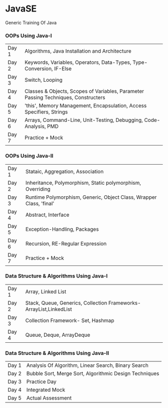# JavaSE
Generic Training Of Java

### OOPs Using Java-I
|      |                   |
|------|-------------------|
|Day 1| Algorithms, Java Installation and Architecture|
|Day 2| Keywords, Variables, Operators, Data-Types, Type-Conversion, IF-Else|
|Day 3| Switch, Looping|
|Day 4| Classes & Objects, Scopes of Variables, Parameter Passing Techniques, Constructers|
|Day 5| 'this', Memory Management, Encapsulation, Access Specifiers, Strings|
|Day 6| Arrays, Command-Line, Unit-Testing, Debugging, Code-Analysis, PMD|
|Day 7| Practice + Mock|

### OOPs Using Java-II
|      |                       |
|------|-----------------------|
|Day 1| Stataic, Aggregation, Association|
|Day 2| Inheritance, Polymorphism, Static polymorphism, Overriding|
|Day 3| Runtime Polymorphism, Generic, Object Class, Wrapper Class, 'final'|
|Day 4| Abstract, Interface|
|Day 5| Exception-Handling, Packages|
|Day 6|Recursion, RE-Regular Expression|
|Day 7|Practice + Mock|

### Data Structure & Algorithms Using Java-I
|      |                         |
|------|-------------------------|
|Day 1| Array, Linked List|
|Day 2| Stack, Queue, Generics, Collection Frameworks-ArrayList,LinkedList|
|Day 3| Collection Framework- Set, Hashmap|
|Day 4| Queue, Deque, ArrayDeque|


### Data Structure & Algorithms Using Java-II
|       |               |
|-------|---------------|
|Day 1| Analysis Of Algorithm, Linear Search, Binary Search|
|Day 2| Bubble Sort, Merge Sort, Algorithmic Design Techniques|
|Day 3| Practice Day|
|Day 4| Integrated Mock|
|Day 5| Actual Assessment|
